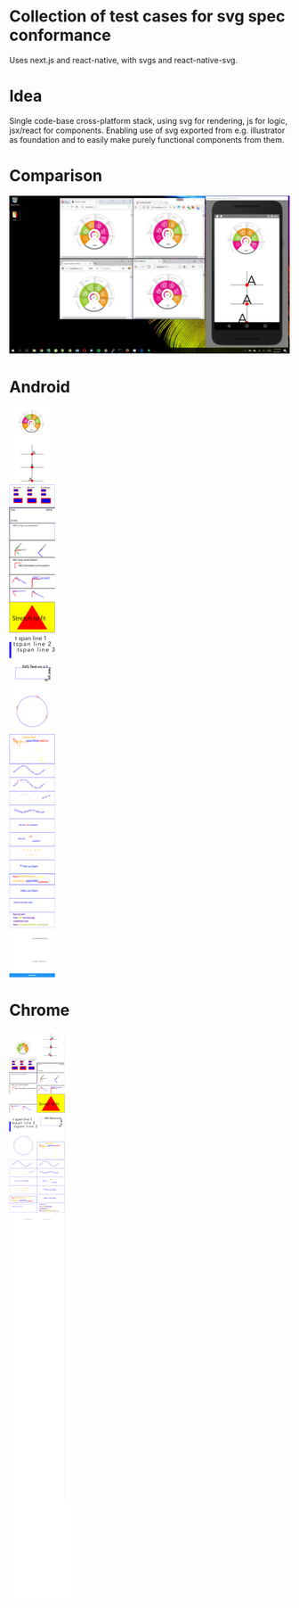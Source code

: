 # Collection of test cases for svg spec conformance

Uses next.js and react-native, with svgs and react-native-svg.

# Idea
Single code-base cross-platform stack, using svg for rendering, js for logic, jsx/react for components. Enabling use of svg exported from e.g. illustrator as foundation and to easily make purely functional components from them.

# Comparison
![Comparison](./evergreen_browsers_and_android_real_world.png "Comparison")

# Android
![Android](./fullandroid3.png "Android")

# Chrome
![Chrome](./chrome_win_full_desktop3.png "Chrome")

